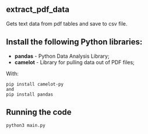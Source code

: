 ## extract_pdf_data
Gets text data from pdf tables and save to csv file.

## Install the following Python libraries:

* **pandas** - Python Data Analysis Library;
* **camelot** - Library for pulling data out of PDF files;


With:
```
pip install camelot-py
and
pip install pandas
```

## Running the code

```
python3 main.py
```
